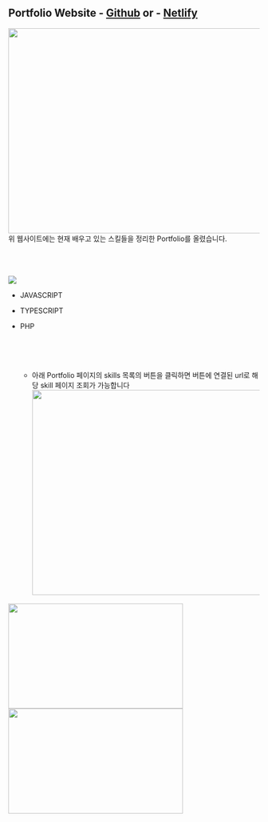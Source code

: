 ##  Portfolio Website - <a href="https://seungachoi0925.github.io/HTML-CSS/">Github</a> or - <a href="https://sample-seungachoi0925.netlify.app/">Netlify</a>





<img src="https://user-images.githubusercontent.com/112832677/204157933-7d326562-8877-4452-a664-0db062c06229.png" width="760" height="410">
위 웹사이트에는 현재 배우고 있는 스킬들을 정리한 Portfolio를 올렸습니다.


  
  <BR><BR><BR>
<img src="https://img.shields.io/badge/SKILLS-0288D1?style=flat-square&logo=BookStackColor=red"/>
- JAVASCRIPT
- TYPESCRIPT
- PHP

  <BR><BR><BR>
 
    
    - 아래 Portfolio 페이지의 skills 목록의 버튼을 클릭하면 버튼에 연결된 url로 해당 skill 페이지 조회가 가능합니다<br>
<img src="https://user-images.githubusercontent.com/112832677/204164858-7b74e339-6b14-4f87-833b-32d6532f69ad.PNG" width="550" height="410"><br>


<img src="https://user-images.githubusercontent.com/112832677/204165081-c701e840-b584-4ff1-8684-66087ab7af58.png" width="350" height="210"> <img src="https://user-images.githubusercontent.com/112832677/204165087-1cead5aa-9a10-4d63-8203-9bf03b96d8d7.png" width="350" height="210"> <br><br>


